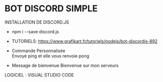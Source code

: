 # BOT DISCORD SIMPLE 

INSTALLATION DE DISCORD.JS
- npm i --save discord.js
- TUTORIELS: https://www.grafikart.fr/tutoriels/nodejs/bot-discordjs-892 

- Commande Personnalisée  
Envoyé ping et elle vous renvoie pong 

- Message de bienvenue 
Bienvenue sur mon serveurs

LOGICIEL : VISUAL STUDIO CODE 



